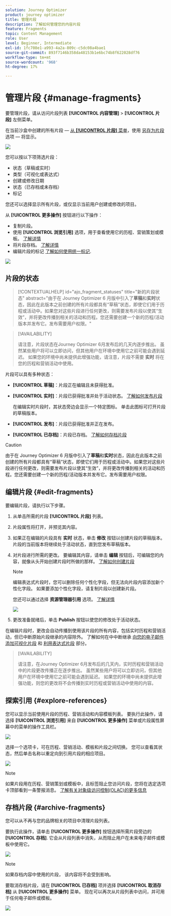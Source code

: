 ```yaml
---
solution: Journey Optimizer
product: journey optimizer
title: 管理片段
description: 了解如何管理您的内容片段
feature: Fragments
topic: Content Management
role: User
level: Beginner, Intermediate
exl-id: 1fc708e1-a993-4a2a-809c-c5dc08a4bae1
source-git-commit: 893f7146b358da48153b1e6bc74b8f622028df76
workflow-type: tm+mt
source-wordcount: '968'
ht-degree: 17%

---
```


# 管理片段 {#manage-fragments}

要管理片段，请从访问片段列表 **[!UICONTROL 内容管理]** > **[!UICONTROL 片段]** 左侧菜单。

在当前沙盒中创建的所有片段 —  [从 **[!UICONTROL 片段]** 菜单](#create-fragments)，使用 [另存为片段](#save-as-fragment) 选项 — 将显示。

![](assets/fragment-list-filters.png)

您可以按以下项筛选片段：

* 状态（草稿或实时）
* 类型（可视化或表达式）
* 创建或修改日期
* 状态（已存档或未存档）
* 标记

您还可以选择显示所有片段，或仅显示当前用户创建或修改的项目。

从 **[!UICONTROL 更多操作]** 按钮进行以下操作：

* 复制片段。
* 使用 **[!UICONTROL 浏览引用]** 选项，用于查看使用它的历程、营销策划或模板。 [了解详情](#explore-references)
* 将片段存档。 [了解详情](#archive-fragments)
* 编辑片段的标记 [了解如何使用统一标记](../start/search-filter-categorize.md#tags).

![](assets/fragment-list-more-actions.png)

## 片段的状态

>[!CONTEXTUALHELP]
>id="ajo_fragment_statuses"
>title="新的片段状态"
>abstract="由于在 Journey Optimizer 6 月版中引入了&#x200B;**草稿**&#x200B;和&#x200B;**实时**&#x200B;状态，因此在此版本之前创建的所有片段都具有“草稿”状态，即使它们用于历程或活动中。如果您对这些片段进行任何更改，则需要发布片段以使其“生效”，并将更改传播到相关的活动和历程。您还需要创建一个新的历程/活动版本并发布它。发布需要用户权限。"

>[!AVAILABILITY]
>
> 请注意，片段状态在Journey Optimizer 6月发布后的几天内逐步推出。 虽然某些用户将可以立即访问，但其他用户在环境中使用它之前可能会遇到延迟。 如果您的环境中尚未提供此增强功能，请注意，片段不需要 **实时** 将在您的历程和营销活动中使用。

片段可以具有多种状态：

* **[!UICONTROL 草稿]**：片段正在编辑且未获得批准。

* **[!UICONTROL 实时]**：片段已获得批准并处于活动状态。 [了解如何发布片段](../content-management/create-fragments.md#publish)

  在编辑实时片段时，其状态旁边会显示一个特定图标。 单击此图标可打开片段的草稿版本。

* **[!UICONTROL 发布]**：片段已获得批准并正在发布。
* **[!UICONTROL 已存档]**：片段已存档。 [了解如何存档片段](#archive-fragments)

>[!CAUTION]
>
>由于在 Journey Optimizer 6 月版中引入了&#x200B;**草稿**&#x200B;和&#x200B;**实时**&#x200B;状态，因此在此版本之前创建的所有片段都具有“草稿”状态，即使它们用于历程或活动中。如果您对这些片段进行任何更改，则需要发布片段以使其“生效”，并将更改传播到相关的活动和历程。您还需要创建一个新的历程/活动版本并发布它。发布需要用户权限。

## 编辑片段 {#edit-fragments}

要编辑片段，请执行以下步骤。

1. 从单击所需的片段 **[!UICONTROL 片段]** 列表。

1. 片段属性将打开，并预览其内容。

1. 如果正在编辑的片段具有 **实时** 状态，单击 **修改** 按钮以创建片段的草稿版本。 片段的当前版本将继续处于活动状态，直到您发布草稿版本。

1. 对片段进行所需的更改。 要编辑其内容，请单击 **编辑** 按钮后，可编辑您的内容，就像从头开始创建片段时所做的那样。 [了解如何创建片段](#create-from-scratch)

   >[!NOTE]
   >
   >编辑表达式片段时，您可以删除任何个性化字段，但无法向片段内容添加新个性化字段。 如果要添加个性化字段，请复制片段以创建新片段。

   您还可以通过选择 **资源管理器引用** 选项。 [了解详情](#explore-references)

   ![](assets/fragment-edit.png)

1. 更改准备就绪后，单击 **Publish** 按钮以使您的修改处于活动状态。

在编辑片段时，更改会自动传播到使用该片段的所有内容，包括实时历程和营销活动，但已中断原始片段继承的内容除外。 了解如何在中中断继承 [向您的电子邮件添加可视化片段](../email/use-visual-fragments.md#break-inheritance) 和 [利用表达式片段](../personalization/use-expression-fragments.md#break-inheritance) 部分。

>[!AVAILABILITY]
>
>请注意，在Journey Optimizer 6月发布后的几天内，实时历程和营销活动中的片段更改传播正在逐步推出。 虽然某些用户将可以立即访问，但其他用户在环境中使用它之前可能会遇到延迟。 如果您的环境中尚未提供此增强功能，则您的更改将不会传播到实时历程或营销活动中使用的内容。

## 探索引用 {#explore-references}

您可以显示当前使用片段的历程、营销活动和内容模板列表。 要执行此操作，请选择 **[!UICONTROL 浏览引用]** 来自 **[!UICONTROL 更多操作]** 菜单或片段属性屏幕中的菜单的操作工具栏。

![](assets/fragment-explore-references.png)

选择一个选项卡，可在历程、营销活动、模板和片段之间切换。 您可以查看其状态，然后单击名称以重定向到引用片段的相应项目。

![](assets/fragment-usage-screen.png)

>[!NOTE]
>
>如果片段用在历程、营销策划或模板中，且标签阻止您访问片段，您将在选定选项卡顶部看到一条警报消息。 [了解有关对象级访问控制(OLAC)的更多信息](../administration/object-based-access.md)

## 存档片段 {#archive-fragments}

您可以从不再与您的品牌相关的项目中清理片段列表。

要执行此操作，请单击 **[!UICONTROL 更多操作]** 按钮选择所需片段旁边的 **[!UICONTROL 存档]**. 它会从片段列表中消失，从而阻止用户在未来电子邮件或模板中使用它。

![](assets/fragment-list-archive.png)

>[!NOTE]
>
>如果存档内容中使用的片段， <!--it will remain in the email or template, but you won't be able to select it from the fragment list to edit it-->该内容将不会受到影响。

要取消存档片段，请在 **[!UICONTROL 已存档]** 项并选择 **[!UICONTROL 取消存档]** 从 **[!UICONTROL 更多操作]** 菜单。 现在可以再次从片段列表中访问，并可用于任何电子邮件或模板。

![](assets/fragment-list-unarchive.png)
